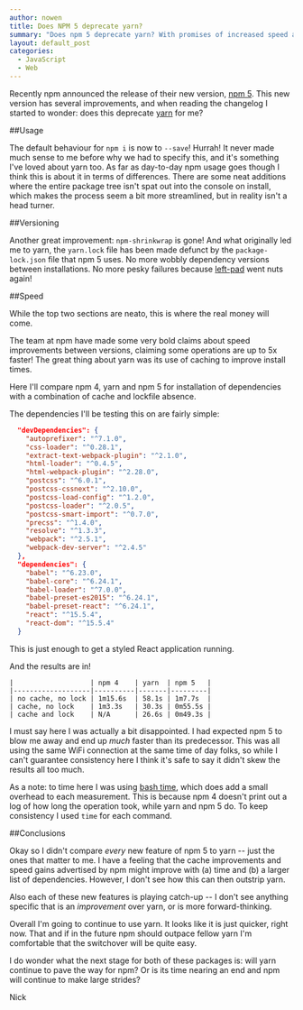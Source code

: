 ```yaml
---
author: nowen
title: Does NPM 5 deprecate yarn?
summary: "Does npm 5 deprecate yarn? With promises of increased speed and consistent package versions yarn has a new competitor, but in this post I'll show the reasons for why, for the time being, I'll be sticking with yarn."
layout: default_post
categories:
  - JavaScript
  - Web
---
```


Recently npm announced the release of their new version, [npm 5](http://blog.npmjs.org/post/161276872334/npm5-is-now-npmlatest). This new version has several improvements, and when reading the changelog I started to wonder: does this deprecate [yarn](https://yarnpkg.com/lang/en/) for me?

##Usage

The default behaviour for `npm i` is now to `--save`! Hurrah! It never made much sense to me before why we had to specify this, and it's something I've loved about yarn too. As far as day-to-day npm usage goes though I think this is about it in terms of differences. There are some neat additions where the entire package tree isn't spat out into the console on install, which makes the process seem a bit more streamlined, but in reality isn't a head turner.

##Versioning

Another great improvement: `npm-shrinkwrap` is gone! And what originally led me to yarn, the `yarn.lock` file has been made defunct by the `package-lock.json` file that npm 5 uses. No more wobbly dependency versions between installations. No more pesky failures because [left-pad](https://www.theregister.co.uk/2016/03/23/npm_left_pad_chaos/) went nuts again!

##Speed

While the top two sections are neato, this is where the real money will come.

The team at npm have made some very bold claims about speed improvements between versions, claiming some operations are up to 5x faster! The great thing about yarn was its use of caching to improve install times.

Here I'll compare npm 4, yarn and npm 5 for installation of dependencies with a combination of cache and lockfile absence.

The dependencies I'll be testing this on are fairly simple:

~~~json
  "devDependencies": {
    "autoprefixer": "^7.1.0",
    "css-loader": "^0.28.1",
    "extract-text-webpack-plugin": "^2.1.0",
    "html-loader": "^0.4.5",
    "html-webpack-plugin": "^2.28.0",
    "postcss": "^6.0.1",
    "postcss-cssnext": "^2.10.0",
    "postcss-load-config": "^1.2.0",
    "postcss-loader": "^2.0.5",
    "postcss-smart-import": "^0.7.0",
    "precss": "^1.4.0",
    "resolve": "^1.3.3",
    "webpack": "^2.5.1",
    "webpack-dev-server": "^2.4.5"
  },
  "dependencies": {
    "babel": "^6.23.0",
    "babel-core": "^6.24.1",
    "babel-loader": "^7.0.0",
    "babel-preset-es2015": "^6.24.1",
    "babel-preset-react": "^6.24.1",
    "react": "^15.5.4",
    "react-dom": "^15.5.4"
  }
~~~

This is just enough to get a styled React application running.

And the results are in!

    |                   | npm 4    | yarn  | npm 5   |
    |-------------------|----------|-------|---------|
    | no cache, no lock | 1m15.6s  | 58.1s | 1m7.7s  |
    | cache, no lock    | 1m3.3s   | 30.3s | 0m55.5s |
    | cache and lock    | N/A      | 26.6s | 0m49.3s |

I must say here I was actually a bit disappointed. I had expected npm 5 to blow me away and end up _much_ faster than its predecessor. This was all using the same WiFi connection at the same time of day folks, so while I can't guarantee consistency here I think it's safe to say it didn't skew the results all too much.

As a note: to time here I was using [bash time](https://ss64.com/bash/time.html), which does add a small overhead to each measurement. This is because npm 4 doesn't print out a log of how long the operation took, while yarn and npm 5 do. To keep consistency I used `time` for each command.

##Conclusions

Okay so I didn't compare _every_ new feature of npm 5 to yarn -- just the ones that matter to me. I have a feeling that the cache improvements and speed gains advertised by npm might improve with (a) time and (b) a larger list of dependencies. However, I don't see how this can then outstrip yarn.

Also each of these new features is playing catch-up -- I don't see anything specific that is an *improvement* over yarn, or is more forward-thinking. 

Overall I'm going to continue to use yarn. It looks like it is just quicker, right now. That and if in the future npm should outpace fellow yarn I'm comfortable that the switchover will be quite easy.

I do wonder what the next stage for both of these packages is: will yarn continue to pave the way for npm? Or is its time nearing an end and npm will continue to make large strides?


Nick
